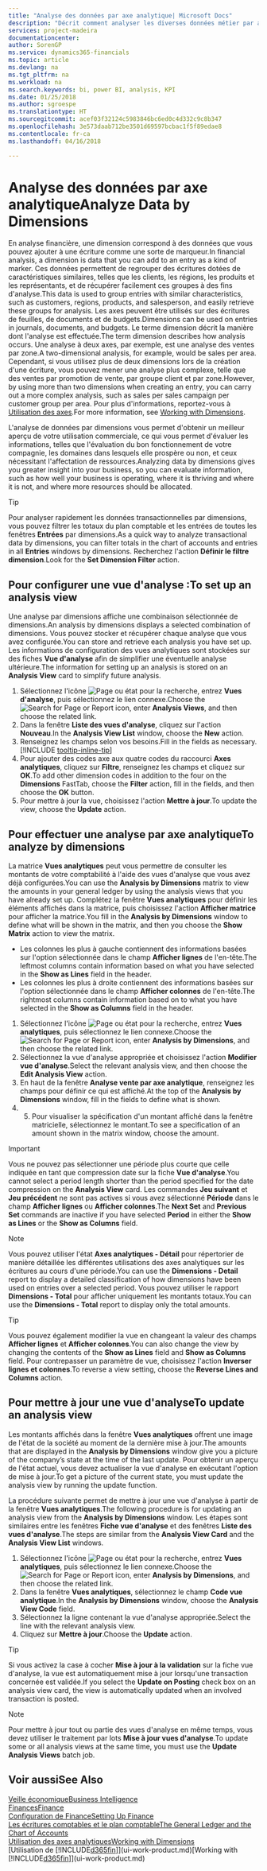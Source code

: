 ```yaml
---
title: "Analyse des données par axe analytique| Microsoft Docs"
description: "Décrit comment analyser les diverses données métier par axe analytique."
services: project-madeira
documentationcenter: 
author: SorenGP
ms.service: dynamics365-financials
ms.topic: article
ms.devlang: na
ms.tgt_pltfrm: na
ms.workload: na
ms.search.keywords: bi, power BI, analysis, KPI
ms.date: 01/25/2018
ms.author: sgroespe
ms.translationtype: HT
ms.sourcegitcommit: acef03f32124c5983846bc6ed0c4d332c9c8b347
ms.openlocfilehash: 3e573daab712be3501d69597bcbac1f5f89edae8
ms.contentlocale: fr-ca
ms.lasthandoff: 04/16/2018

---
```

#  <a name="analyze-data-by-dimensions"></a><span data-ttu-id="532fd-103">Analyse des données par axe analytique</span><span class="sxs-lookup"><span data-stu-id="532fd-103">Analyze Data by Dimensions</span></span>
<span data-ttu-id="532fd-104">En analyse financière, une dimension correspond à des données que vous pouvez ajouter à une écriture comme une sorte de marqueur.</span><span class="sxs-lookup"><span data-stu-id="532fd-104">In financial analysis, a dimension is data that you can add to an entry as a kind of marker.</span></span> <span data-ttu-id="532fd-105">Ces données permettent de regrouper des écritures dotées de caractéristiques similaires, telles que les clients, les régions, les produits et les représentants, et de récupérer facilement ces groupes à des fins d'analyse.</span><span class="sxs-lookup"><span data-stu-id="532fd-105">This data is used to group entries with similar characteristics, such as customers, regions, products, and salesperson, and easily retrieve these groups for analysis.</span></span> <span data-ttu-id="532fd-106">Les axes peuvent être utilisés sur des écritures de feuilles, de documents et de budgets.</span><span class="sxs-lookup"><span data-stu-id="532fd-106">Dimensions can be used on entries in journals, documents, and budgets.</span></span> <span data-ttu-id="532fd-107">Le terme dimension décrit la manière dont l'analyse est effectuée.</span><span class="sxs-lookup"><span data-stu-id="532fd-107">The term dimension describes how analysis occurs.</span></span> <span data-ttu-id="532fd-108">Une analyse à deux axes, par exemple, est une analyse des ventes par zone.</span><span class="sxs-lookup"><span data-stu-id="532fd-108">A two-dimensional analysis, for example, would be sales per area.</span></span> <span data-ttu-id="532fd-109">Cependant, si vous utilisez plus de deux dimensions lors de la création d'une écriture, vous pouvez mener une analyse plus complexe, telle que des ventes par promotion de vente, par groupe client et par zone.</span><span class="sxs-lookup"><span data-stu-id="532fd-109">However, by using more than two dimensions when creating an entry, you can carry out a more complex analysis, such as sales per sales campaign per customer group per area.</span></span> <span data-ttu-id="532fd-110">Pour plus d'informations, reportez-vous à [Utilisation des axes](finance-dimensions.md).</span><span class="sxs-lookup"><span data-stu-id="532fd-110">For more information, see [Working with Dimensions](finance-dimensions.md).</span></span>

<span data-ttu-id="532fd-111">L'analyse de données par dimensions vous permet d'obtenir un meilleur aperçu de votre utilisation commerciale, ce qui vous permet d'évaluer les informations, telles que l'évaluation du bon fonctionnement de votre compagnie, les domaines dans lesquels elle prospère ou non, et ceux nécessitant l'affectation de ressources.</span><span class="sxs-lookup"><span data-stu-id="532fd-111">Analyzing data by dimensions gives you greater insight into your business, so you can evaluate information, such as how well your business is operating, where it is thriving and where it is not, and where more resources should be allocated.</span></span>

> [!TIP]
> <span data-ttu-id="532fd-112">Pour analyser rapidement les données transactionnelles par dimensions, vous pouvez filtrer les totaux du plan comptable et les entrées de toutes les fenêtres **Entrées** par dimensions.</span><span class="sxs-lookup"><span data-stu-id="532fd-112">As a quick way to analyze transactional data by dimensions, you can filter totals in the chart of accounts and entries in all **Entries** windows by dimensions.</span></span> <span data-ttu-id="532fd-113">Recherchez l'action **Définir le filtre dimension**.</span><span class="sxs-lookup"><span data-stu-id="532fd-113">Look for the **Set Dimension Filter** action.</span></span>

## <a name="to-set-up-an-analysis-view"></a><span data-ttu-id="532fd-114">Pour configurer une vue d'analyse :</span><span class="sxs-lookup"><span data-stu-id="532fd-114">To set up an analysis view</span></span>  
<span data-ttu-id="532fd-115">Une analyse par dimensions affiche une combinaison sélectionnée de dimensions.</span><span class="sxs-lookup"><span data-stu-id="532fd-115">An analysis by dimensions displays a selected combination of dimensions.</span></span> <span data-ttu-id="532fd-116">Vous pouvez stocker et récupérer chaque analyse que vous avez configurée.</span><span class="sxs-lookup"><span data-stu-id="532fd-116">You can store and retrieve each analysis you have set up.</span></span> <span data-ttu-id="532fd-117">Les informations de configuration des vues analytiques sont stockées sur des fiches **Vue d'analyse** afin de simplifier une éventuelle analyse ultérieure.</span><span class="sxs-lookup"><span data-stu-id="532fd-117">The information for setting up an analysis is stored on an **Analysis View** card to simplify future analysis.</span></span>  

1. <span data-ttu-id="532fd-118">Sélectionnez l'icône ![Page ou état pour la recherche](media/ui-search/search_small.png "Page ou état pour la recherche"), entrez **Vues d'analyse**, puis sélectionnez le lien connexe.</span><span class="sxs-lookup"><span data-stu-id="532fd-118">Choose the ![Search for Page or Report](media/ui-search/search_small.png "Search for Page or Report icon") icon, enter **Analysis Views**, and then choose the related link.</span></span>  
2. <span data-ttu-id="532fd-119">Dans la fenêtre **Liste des vues d'analyse**, cliquez sur l'action **Nouveau**.</span><span class="sxs-lookup"><span data-stu-id="532fd-119">In the **Analysis View List** window, choose the **New** action.</span></span>
3. <span data-ttu-id="532fd-120">Renseignez les champs selon vos besoins.</span><span class="sxs-lookup"><span data-stu-id="532fd-120">Fill in the fields as necessary.</span></span> [!INCLUDE [tooltip-inline-tip](includes/tooltip-inline-tip_md.md)]
4. <span data-ttu-id="532fd-121">Pour ajouter des codes axe aux quatre codes du raccourci **Axes analytiques**, cliquez sur **Filtre**, renseignez les champs et cliquez sur **OK**.</span><span class="sxs-lookup"><span data-stu-id="532fd-121">To add other dimension codes in addition to the four on the **Dimensions** FastTab, choose the **Filter** action, fill in the fields, and then choose the **OK** button.</span></span>  
5. <span data-ttu-id="532fd-122">Pour mettre à jour la vue, choisissez l'action **Mettre à jour**.</span><span class="sxs-lookup"><span data-stu-id="532fd-122">To update the view, choose the **Update** action.</span></span>

## <a name="to-analyze-by-dimensions"></a><span data-ttu-id="532fd-123">Pour effectuer une analyse par axe analytique</span><span class="sxs-lookup"><span data-stu-id="532fd-123">To analyze by dimensions</span></span>
<span data-ttu-id="532fd-124">La matrice **Vues analytiques** peut vous permettre de consulter les montants de votre comptabilité à l'aide des vues d'analyse que vous avez déjà configurées.</span><span class="sxs-lookup"><span data-stu-id="532fd-124">You can use the **Analysis by Dimensions** matrix to view the amounts in your general ledger by using the analysis views that you have already set up.</span></span> <span data-ttu-id="532fd-125">Complétez la fenêtre **Vues analytiques** pour définir les éléments affichés dans la matrice, puis choisissez l'action **Afficher matrice** pour afficher la matrice.</span><span class="sxs-lookup"><span data-stu-id="532fd-125">You fill in the **Analysis by Dimensions** window to define what will be shown in the matrix, and then you choose the **Show Matrix** action to view the matrix.</span></span>  

- <span data-ttu-id="532fd-126">Les colonnes les plus à gauche contiennent des informations basées sur l'option sélectionnée dans le champ **Afficher lignes** de l'en-tête.</span><span class="sxs-lookup"><span data-stu-id="532fd-126">The leftmost columns contain information based on what you have selected in the **Show as Lines** field in the header.</span></span>  
- <span data-ttu-id="532fd-127">Les colonnes les plus à droite contiennent des informations basées sur l'option sélectionnée dans le champ **Afficher colonnes** de l'en-tête.</span><span class="sxs-lookup"><span data-stu-id="532fd-127">The rightmost columns contain information based on to what you have selected in the **Show as Columns** field in the header.</span></span>  

1. <span data-ttu-id="532fd-128">Sélectionnez l'icône ![Page ou état pour la recherche](media/ui-search/search_small.png "Page ou état pour la recherche"), entrez **Vues analytiques**, puis sélectionnez le lien connexe.</span><span class="sxs-lookup"><span data-stu-id="532fd-128">Choose the ![Search for Page or Report](media/ui-search/search_small.png "Search for Page or Report icon") icon, enter **Analysis by Dimensions**, and then choose the related link.</span></span>  
2. <span data-ttu-id="532fd-129">Sélectionnez la vue d'analyse appropriée et choisissez l'action **Modifier vue d'analyse**.</span><span class="sxs-lookup"><span data-stu-id="532fd-129">Select the relevant analysis view,  and then choose the **Edit Analysis View** action.</span></span>
3. <span data-ttu-id="532fd-130">En haut de la fenêtre **Analyse vente par axe analytique**, renseignez les champs pour définir ce qui est affiché.</span><span class="sxs-lookup"><span data-stu-id="532fd-130">At the top of the **Analysis by Dimensions** window, fill in the fields to define what is shown.</span></span>
4. 5. <span data-ttu-id="532fd-131">Pour visualiser la spécification d'un montant affiché dans la fenêtre matricielle, sélectionnez le montant.</span><span class="sxs-lookup"><span data-stu-id="532fd-131">To see a specification of an amount shown in the matrix window, choose the amount.</span></span>  

> [!IMPORTANT]  
>   <span data-ttu-id="532fd-132">Vous ne pouvez pas sélectionner une période plus courte que celle indiquée en tant que compression date sur la fiche **Vue d'analyse**.</span><span class="sxs-lookup"><span data-stu-id="532fd-132">You cannot select a period length shorter than the period specified for the date compression on the **Analysis View** card.</span></span> <span data-ttu-id="532fd-133">Les commandes **Jeu suivant** et **Jeu précédent** ne sont pas actives si vous avez sélectionné **Période** dans le champ **Afficher lignes** ou **Afficher colonnes**.</span><span class="sxs-lookup"><span data-stu-id="532fd-133">The **Next Set** and **Previous Set** commands are inactive if you have selected **Period** in either the **Show as Lines** or the **Show as Columns** field.</span></span>  

> [!NOTE]  
>   <span data-ttu-id="532fd-134">Vous pouvez utiliser l'état **Axes analytiques - Détail** pour répertorier de manière détaillée les différentes utilisations des axes analytiques sur les écritures au cours d'une période.</span><span class="sxs-lookup"><span data-stu-id="532fd-134">You can use the **Dimensions - Detail** report to display a detailed classification of how dimensions have been used on entries over a selected period.</span></span> <span data-ttu-id="532fd-135">Vous pouvez utiliser le rapport **Dimensions - Total** pour afficher uniquement les montants totaux.</span><span class="sxs-lookup"><span data-stu-id="532fd-135">You can use the **Dimensions - Total** report to display only the total amounts.</span></span>  

> [!TIP]  
>   <span data-ttu-id="532fd-136">Vous pouvez également modifier la vue en changeant la valeur des champs **Afficher lignes** et **Afficher colonnes**.</span><span class="sxs-lookup"><span data-stu-id="532fd-136">You can also change the view by changing the contents of the **Show as Lines** field and **Show as Columns** field.</span></span> <span data-ttu-id="532fd-137">Pour contrepasser un paramètre de vue, choisissez l'action **Inverser lignes et colonnes**.</span><span class="sxs-lookup"><span data-stu-id="532fd-137">To reverse a view setting, choose the **Reverse Lines and Columns** action.</span></span>

## <a name="to-update-an-analysis-view"></a><span data-ttu-id="532fd-138">Pour mettre à jour une vue d'analyse</span><span class="sxs-lookup"><span data-stu-id="532fd-138">To update an analysis view</span></span>  
<span data-ttu-id="532fd-139">Les montants affichés dans la fenêtre **Vues analytiques** offrent une image de l'état de la société au moment de la dernière mise à jour.</span><span class="sxs-lookup"><span data-stu-id="532fd-139">The amounts that are displayed in the **Analysis by Dimensions** window give you a picture of the company’s state at the time of the last update.</span></span> <span data-ttu-id="532fd-140">Pour obtenir un aperçu de l'état actuel, vous devez actualiser la vue d'analyse en exécutant l'option de mise à jour.</span><span class="sxs-lookup"><span data-stu-id="532fd-140">To get a picture of the current state, you must update the analysis view by running the update function.</span></span>

<span data-ttu-id="532fd-141">La procédure suivante permet de mettre à jour une vue d'analyse à partir de la fenêtre **Vues analytiques**.</span><span class="sxs-lookup"><span data-stu-id="532fd-141">The following procedure is for updating an analysis view from the **Analysis by Dimensions** window.</span></span> <span data-ttu-id="532fd-142">Les étapes sont similaires entre les fenêtres **Fiche vue d'analyse** et des fenêtres **Liste des vues d'analyse**.</span><span class="sxs-lookup"><span data-stu-id="532fd-142">The steps are similar from the **Analysis View Card** and the **Analysis View List** windows.</span></span>  

1. <span data-ttu-id="532fd-143">Sélectionnez l'icône ![Page ou état pour la recherche](media/ui-search/search_small.png "Page ou état pour la recherche"), entrez **Vues analytiques**, puis sélectionnez le lien connexe.</span><span class="sxs-lookup"><span data-stu-id="532fd-143">Choose the ![Search for Page or Report](media/ui-search/search_small.png "Search for Page or Report icon") icon, enter **Analysis by Dimensions**, and then choose the related link.</span></span>  
2. <span data-ttu-id="532fd-144">Dans la fenêtre **Vues analytiques**, sélectionnez le champ **Code vue analytique**.</span><span class="sxs-lookup"><span data-stu-id="532fd-144">In the **Analysis by Dimensions** window, choose the **Analysis View Code** field.</span></span>  
3. <span data-ttu-id="532fd-145">Sélectionnez la ligne contenant la vue d'analyse appropriée.</span><span class="sxs-lookup"><span data-stu-id="532fd-145">Select the line with the relevant analysis view.</span></span>  
4. <span data-ttu-id="532fd-146">Cliquez sur **Mettre à jour**.</span><span class="sxs-lookup"><span data-stu-id="532fd-146">Choose the **Update** action.</span></span>  

> [!TIP]  
>   <span data-ttu-id="532fd-147">Si vous activez la case à cocher **Mise à jour à la validation** sur la fiche vue d'analyse, la vue est automatiquement mise à jour lorsqu'une transaction concernée est validée.</span><span class="sxs-lookup"><span data-stu-id="532fd-147">If you select the **Update on Posting** check box on an analysis view card, the view is automatically updated when an involved transaction is posted.</span></span>

> [!NOTE]  
>   <span data-ttu-id="532fd-148">Pour mettre à jour tout ou partie des vues d'analyse en même temps, vous devez utiliser le traitement par lots **Mise à jour vues d'analyse**.</span><span class="sxs-lookup"><span data-stu-id="532fd-148">To update some or all analysis views at the same time, you must use the **Update Analysis Views** batch job.</span></span>  

## <a name="see-also"></a><span data-ttu-id="532fd-149">Voir aussi</span><span class="sxs-lookup"><span data-stu-id="532fd-149">See Also</span></span>
[<span data-ttu-id="532fd-150">Veille économique</span><span class="sxs-lookup"><span data-stu-id="532fd-150">Business Intelligence</span></span>](bi.md)  
[<span data-ttu-id="532fd-151">Finances</span><span class="sxs-lookup"><span data-stu-id="532fd-151">Finance</span></span>](finance.md)  
[<span data-ttu-id="532fd-152">Configuration de Finance</span><span class="sxs-lookup"><span data-stu-id="532fd-152">Setting Up Finance</span></span>](finance-setup-finance.md)  
[<span data-ttu-id="532fd-153">Les écritures comptables et le plan comptable</span><span class="sxs-lookup"><span data-stu-id="532fd-153">The General Ledger and the Chart of Accounts</span></span>](finance-general-ledger.md)  
[<span data-ttu-id="532fd-154">Utilisation des axes analytiques</span><span class="sxs-lookup"><span data-stu-id="532fd-154">Working with Dimensions</span></span>](finance-dimensions.md)  
<span data-ttu-id="532fd-155">[Utilisation de [!INCLUDE[d365fin](includes/d365fin_md.md)]](ui-work-product.md)</span><span class="sxs-lookup"><span data-stu-id="532fd-155">[Working with [!INCLUDE[d365fin](includes/d365fin_md.md)]](ui-work-product.md)</span></span>  

